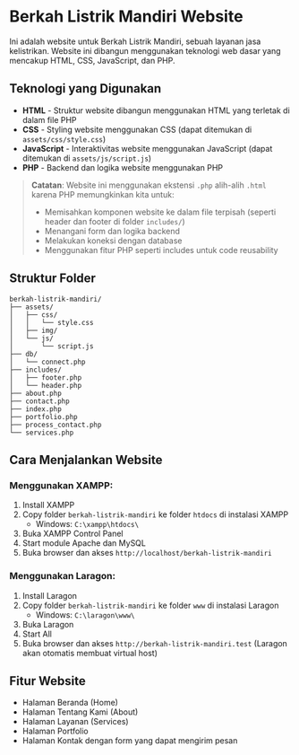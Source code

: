 # Berkah Listrik Mandiri Website

Ini adalah website untuk Berkah Listrik Mandiri, sebuah layanan jasa kelistrikan. Website ini dibangun menggunakan teknologi web dasar yang mencakup HTML, CSS, JavaScript, dan PHP.

## Teknologi yang Digunakan

- **HTML** - Struktur website dibangun menggunakan HTML yang terletak di dalam file PHP
- **CSS** - Styling website menggunakan CSS (dapat ditemukan di `assets/css/style.css`)
- **JavaScript** - Interaktivitas website menggunakan JavaScript (dapat ditemukan di `assets/js/script.js`)
- **PHP** - Backend dan logika website menggunakan PHP

> **Catatan**: Website ini menggunakan ekstensi `.php` alih-alih `.html` karena PHP memungkinkan kita untuk:
>
> - Memisahkan komponen website ke dalam file terpisah (seperti header dan footer di folder `includes/`)
> - Menangani form dan logika backend
> - Melakukan koneksi dengan database
> - Menggunakan fitur PHP seperti includes untuk code reusability

## Struktur Folder

```
berkah-listrik-mandiri/
├── assets/
│   ├── css/
│   │   └── style.css
│   ├── img/
│   └── js/
│       └── script.js
├── db/
│   └── connect.php
├── includes/
│   ├── footer.php
│   └── header.php
├── about.php
├── contact.php
├── index.php
├── portfolio.php
├── process_contact.php
└── services.php
```

## Cara Menjalankan Website

### Menggunakan XAMPP:

1. Install XAMPP
2. Copy folder `berkah-listrik-mandiri` ke folder `htdocs` di instalasi XAMPP
   - Windows: `C:\xampp\htdocs\`
3. Buka XAMPP Control Panel
4. Start module Apache dan MySQL
5. Buka browser dan akses `http://localhost/berkah-listrik-mandiri`

### Menggunakan Laragon:

1. Install Laragon
2. Copy folder `berkah-listrik-mandiri` ke folder `www` di instalasi Laragon
   - Windows: `C:\laragon\www\`
3. Buka Laragon
4. Start All
5. Buka browser dan akses `http://berkah-listrik-mandiri.test`
   (Laragon akan otomatis membuat virtual host)

## Fitur Website

- Halaman Beranda (Home)
- Halaman Tentang Kami (About)
- Halaman Layanan (Services)
- Halaman Portfolio
- Halaman Kontak dengan form yang dapat mengirim pesan
